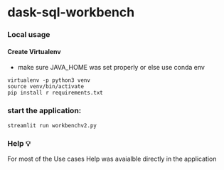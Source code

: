 # dask-sql-workbench


### Local usage

#### Create Virtualenv 

- make sure JAVA_HOME was set properly or else use conda env
```
virtualenv -p python3 venv
source venv/bin/activate
pip install r requirements.txt
```
### start the application:

```
streamlit run workbenchv2.py
```

### Help 💡

For most of the Use cases Help was avaialble directly in the application 